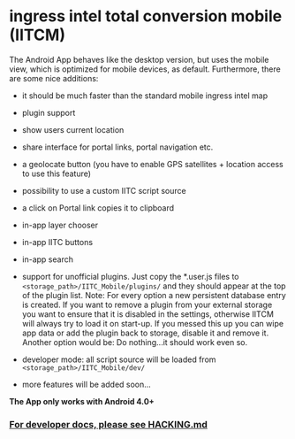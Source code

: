 ingress intel total conversion mobile (IITCM)
=====================================

The Android App behaves like the desktop version, but uses the mobile view, which is optimized for mobile devices, as default. Furthermore, there are some nice additions:

- it should be much faster than the standard mobile ingress intel map

- plugin support

- show users current location

- share interface for portal links, portal navigation etc.

- a geolocate button (you have to enable GPS satellites + location access to use this feature)

- possibility to use a custom IITC script source

- a click on Portal link copies it to clipboard

- in-app layer chooser

- in-app IITC buttons

- in-app search

- support for unofficial plugins. Just copy the *.user.js files to ```<storage_path>/IITC_Mobile/plugins/``` and they should appear at the top of the plugin list. Note: For every option a new persistent database entry is created. If you want to remove a plugin from your external storage you want to ensure that it is disabled in the settings, otherwise IITCM will always try to load it on start-up. If you messed this up you can wipe app data or add the plugin back to storage, disable it and remove it. Another option would be: Do nothing...it should work even so.

- developer mode: all script source will be loaded from ```<storage_path>/IITC_Mobile/dev/```

- more features will be added soon...

**The App only works with Android 4.0+**

### [For developer docs, please see HACKING.md](https://github.com/jonatkins/ingress-intel-total-conversion/blob/master/mobile/HACKING.md)
